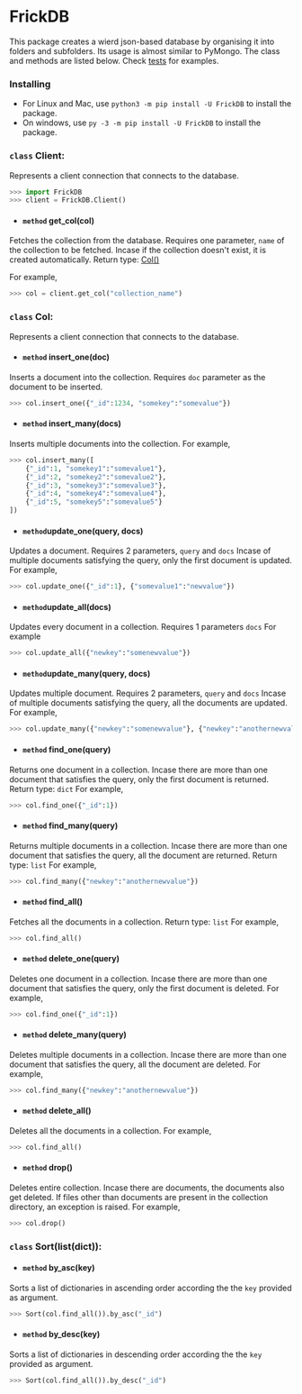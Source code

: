 

# FrickDB
This package creates a wierd json-based database by organising it into folders and subfolders. Its usage is almost similar to PyMongo. The class and methods are listed below.
Check [tests](https://github.com/4041RebL/FrickDB/tree/master/tests) for examples.

### Installing
- For Linux and Mac, use `python3 -m pip install -U FrickDB` to install the package.
- On windows, use `py -3 -m pip install -U FrickDB` to install the package.

### `class` Client:
Represents a client connection that connects to the database.
```py
>>> import FrickDB
>>> client = FrickDB.Client()
```
- #### `method` get_col(col)
Fetches the collection from the database. Requires one parameter, `name` of the collection to be fetched.
Incase if the collection doesn't exist, it is created automatically.
Return type: [Col()](https://github.com/4041RebL/FrickDB#class-col)

For example,
```py
>>> col = client.get_col("collection_name")
```

### `class` Col:
Represents a client connection that connects to the database.
 
- #### `method` insert_one(doc)
Inserts a document into the collection. Requires `doc` parameter as the document to be inserted.
```py
>>> col.insert_one({"_id":1234, "somekey":"somevalue"})
```

- #### `method` insert_many(docs)
Inserts multiple documents into the collection.
For example,
```py
>>> col.insert_many([
	{"_id":1, "somekey1":"somevalue1"}, 
	{"_id":2, "somekey2":"somevalue2"}, 
	{"_id":3, "somekey3":"somevalue3"}, 
	{"_id":4, "somekey4":"somevalue4"}, 
	{"_id":5, "somekey5":"somevalue5"}
])
```

- #### `method`update_one(query, docs)
Updates a document. Requires 2 parameters, `query` and `docs`
Incase of multiple documents satisfying the query, only the first document is updated.
For example,
```py
>>> col.update_one({"_id":1}, {"somevalue1":"newvalue"})
```

- #### `method`update_all(docs)
Updates every document in a collection. Requires 1 parameters `docs`
For example
```py
>>> col.update_all({"newkey":"somenewvalue"})
```

- #### `method`update_many(query, docs)
Updates multiple document. Requires 2 parameters, `query` and `docs`
Incase of multiple documents satisfying the query, all the documents are updated.
For example,
```py
>>> col.update_many({"newkey":"somenewvalue"}, {"newkey":"anothernewvalue"})
```

- #### `method` find_one(query)
Returns one document in a collection.
Incase there are more than one document that satisfies the query, only the first document is returned.
Return type: `dict`
For example,
```py
>>> col.find_one({"_id":1})
```

- #### `method` find_many(query)
Returns multiple documents in a collection.
Incase there are more than one document that satisfies the query, all the document are returned.
Return type: `list`
For example,
```py
>>> col.find_many({"newkey":"anothernewvalue"})
```

- #### `method` find_all()
Fetches all the documents in a collection.
Return type: `list`
For example,
```py
>>> col.find_all()
```

- #### `method` delete_one(query)
Deletes one document in a collection.
Incase there are more than one document that satisfies the query, only the first document is deleted.
For example,
```py
>>> col.find_one({"_id":1})
```

- #### `method` delete_many(query)
Deletes multiple documents in a collection.
Incase there are more than one document that satisfies the query, all the document are deleted.
For example,
```py
>>> col.find_many({"newkey":"anothernewvalue"})
```

- #### `method` delete_all()
Deletes all the documents in a collection.
For example,
```py
>>> col.find_all()
```

- #### `method` drop()
Deletes entire collection. Incase there are documents, the documents also get deleted.
If files other than documents are present in the collection directory, an exception is raised.
For example,
```py
>>> col.drop()
```

### `class` Sort(list(dict)):


- #### `method` by_asc(key)
Sorts a list of dictionaries in ascending order according the the `key` provided as argument.
```py
>>> Sort(col.find_all()).by_asc("_id")
```
- #### `method` by_desc(key)
Sorts a list of dictionaries in descending order according the the `key` provided as argument.
```py
>>> Sort(col.find_all()).by_desc("_id")
```

